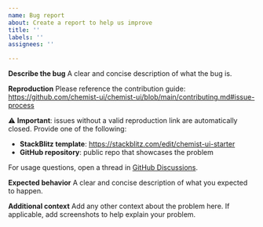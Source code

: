 ```yaml
---
name: Bug report
about: Create a report to help us improve
title: ''
labels: ''
assignees: ''

---
```


**Describe the bug**
A clear and concise description of what the bug is.

**Reproduction**
Please reference the contribution guide: https://github.com/chemist-ui/chemist-ui/blob/main/contributing.md#issue-process

⚠️ **Important**: issues without a valid reproduction link are automatically closed. Provide one of the following:
- **StackBlitz template**: https://stackblitz.com/edit/chemist-ui-starter
- **GitHub repository**: public repo that showcases the problem

For usage questions, open a thread in [GitHub Discussions](https://github.com/chemist-ui/chemist-ui/discussions).

**Expected behavior**
A clear and concise description of what you expected to happen.

**Additional context**
Add any other context about the problem here. If applicable, add screenshots to help explain your problem.
